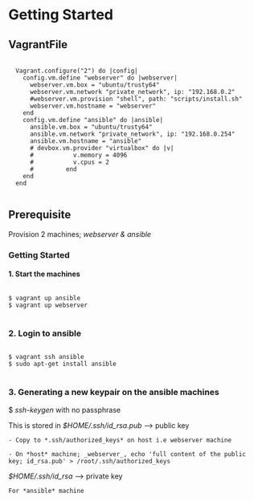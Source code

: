 # Getting Started

## VagrantFile

<pre>
  <code>
  Vagrant.configure("2") do |config|
    config.vm.define "webserver" do |webserver|
      webserver.vm.box = "ubuntu/trusty64"
      webserver.vm.network "private_network", ip: "192.168.0.2"
      #webserver.vm.provision "shell", path: "scripts/install.sh"
      webserver.vm.hostname = "webserver"
    end
    config.vm.define "ansible" do |ansible|
      ansible.vm.box = "ubuntu/trusty64"
      ansible.vm.network "private_network", ip: "192.168.0.254"
      ansible.vm.hostname = "ansible"
      # devbox.vm.provider "virtualbox" do |v|
      # 		  v.memory = 4096
      # 		  v.cpus = 2
      # 		end
    end
  end
  </code>
</pre>

## Prerequisite
Provision 2 machines; _webserver & ansible_

### Getting Started
#### 1. Start the machines
<pre>
<code>
$ vagrant up ansible
$ vagrant up webserver
</code>
</pre>
### 2. Login to ansible
<pre>
<code>
$ vagrant ssh ansible
$ sudo apt-get install ansible
</code>
</pre>
### 3. Generating a new keypair on the ansible machines
$ *ssh-keygen* with no passphrase

This is stored in
_$HOME/.ssh/id_rsa.pub_ --> public key

    - Copy to *.ssh/authorized_keys* on host i.e webserver machine

    - On *host* machine; _webserver_, echo 'full content of the public key; id_rsa.pub' > /root/.ssh/authorized_keys

_$HOME/.ssh/id_rsa_ --> private key

    For *ansible* machine
